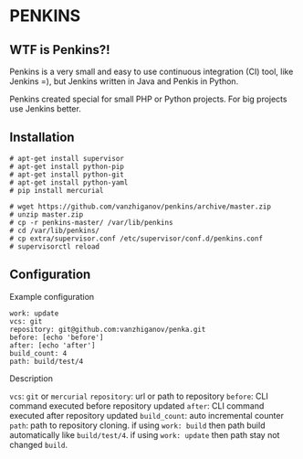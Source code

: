 PENKINS
=======

WTF is Penkins?!
----------------

Penkins is a very small and easy to use continuous integration (CI) tool,
like Jenkins =), but Jenkins written in Java and Penkis in Python.

Penkins created special for small PHP or Python projects. For big projects use Jenkins better.


Installation
------------

```
# apt-get install supervisor
# apt-get install python-pip
# apt-get install python-git
# apt-get install python-yaml
# pip install mercurial
```

```
# wget https://github.com/vanzhiganov/penkins/archive/master.zip
# unzip master.zip
# cp -r penkins-master/ /var/lib/penkins
# cd /var/lib/penkins/
# cp extra/supervisor.conf /etc/supervisor/conf.d/penkins.conf
# supervisorctl reload
```


Configuration
-------------

Example configuration

```
work: update
vcs: git
repository: git@github.com:vanzhiganov/penka.git
before: [echo 'before']
after: [echo 'after']
build_count: 4
path: build/test/4
```

Description

`vcs`: `git` or `mercurial`
`repository`: url or path to repository
`before`: CLI command executed before repository updated
`after`: CLI command executed after repository updated
`build_count`: auto incremental counter
`path`: path to repository cloning. if using `work: build` then path build automatically like `build/test/4`. if using `work: update` then path stay not changed `build`.